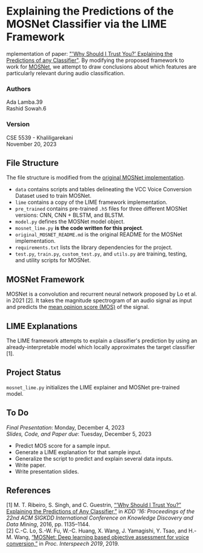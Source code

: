 # Explaining the Predictions of the MOSNet Classifier via the LIME Framework
mplementation of paper: ["'Why Should I Trust You?' Explaining the Predictions of any Classifier"](https://arxiv.org/pdf/1602.04938.pdf). By modifying the proposed framework to work for [MOSNet](https://arxiv.org/pdf/1904.08352.pdf), we attempt to draw conclusions about which features are particularly relevant during audio classification.

### Authors
Ada Lamba.39 </br>
Rashid Sowah.6

### Version
CSE 5539 - Khaliligarekani</br>
November 20, 2023

## File Structure
The file structure is modified from the [original MOSNet implementation](https://github.com/lochenchou/MOSNet).
- `data` contains scripts and tables delineating the VCC Voice Conversion Dataset used to train MOSNet. 
- `lime` contains a copy of the LIME framework implementation.
- `pre_trained` contains pre-trained `.h5` files for three different MOSNet versions: CNN, CNN + BLSTM, and BLSTM.
- `model.py` defines the MOSNet model object.
- `mosnet_lime.py` **is the code written for this project**.
- `original_MOSNET_README.md` is the original README for the MOSNet implementation. 
- `requirements.txt` lists the library dependencies for the project. 
- `test.py`, `train.py`, `custom_test.py`, and `utils.py` are training, testing, and utility scripts for MOSNet. 

## MOSNet Framework
MOSNet is a convolution and recurrent neural network proposed by Lo et al. in 2021 [2]. It takes the magnitude spectrogram of an audio signal as input and predicts the [mean opinion score (MOS)](https://en.wikipedia.org/wiki/Mean_opinion_score) of the signal. 

## LIME Explanations 
The LIME framework attempts to explain a classifier's prediction by using an already-interpretable model which locally approximates the target classifier [1]. 

## Project Status
`mosnet_lime.py` initializes the LIME explainer and MOSNet pre-trained model. 

## To Do
*Final Presentation*: Monday, December 4, 2023 </br>
*Slides, Code, and Paper due*: Tuesday, December 5, 2023

* Predict MOS score for a sample input.
* Generate a LIME explanation for that sample input.
* Generalize the script to predict and explain several data inputs. 
* Write paper. 
* Write presentation slides. 

## References
[1] M. T. Ribeiro, S. Singh, and C. Guestrin, [“‘Why Should I Trust You?” Explaining the Predictions of Any Classifier,”](https://arxiv.org/pdf/1602.04938.pdf) in *KDD ’16: Proceedings of the 22nd ACM SIGKDD International Conference on Knowledge Discovery and Data Mining*, 2016, pp. 1135–1144.</br>
[2] C.-C. Lo, S.-W. Fu, W.-C. Huang, X. Wang, J. Yamagishi, Y. Tsao, and H.-M. Wang, [“MOSNet: Deep learning based objective assessment for voice conversion,”](https://arxiv.org/pdf/1904.08352.pdf) in *Proc. Interspeech 2019*, 2019.
